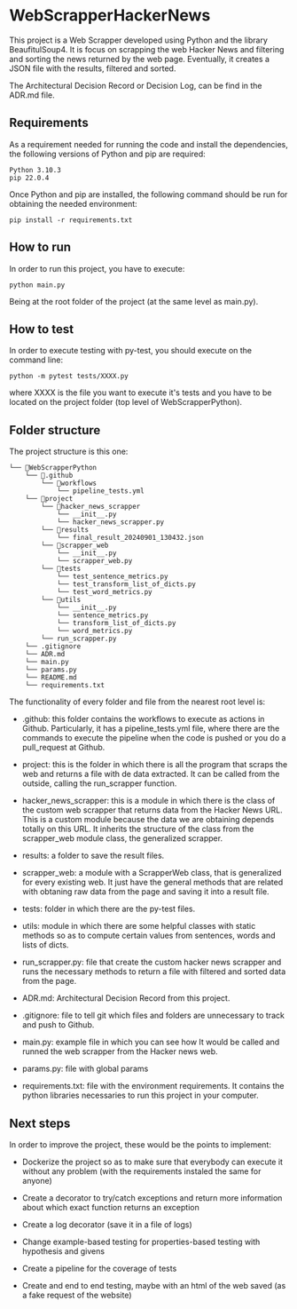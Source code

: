 # WebScrapperHackerNews

This project is a Web Scrapper developed using Python and the library BeaufitulSoup4.
It is focus on scrapping the web Hacker News and filtering and sorting the news returned by the web page. Eventually, it creates a JSON file with the results, filtered and sorted.

The Architectural Decision Record or Decision Log, can be find in the ADR.md file.


## Requirements

As a requirement needed for running the code and install the dependencies, the following versions of Python and pip are required:
```
Python 3.10.3
pip 22.0.4 
```


Once Python and pip are installed, the following command should be run for obtaining the needed environment:
```
pip install -r requirements.txt
```


## How to run

In order to run this project, you have to execute:

```
python main.py
```

Being at the root folder of the project (at the same level as main.py).


## How to test

In order to execute testing with py-test, you should execute on the command line:
```
python -m pytest tests/XXXX.py 
```
where XXXX is the file you want to execute it's tests and you have to be located on the project folder (top level of WebScrapperPython).



## Folder structure

The project structure is this one:

```
└── 📁WebScrapperPython
    └── 📁.github
        └── 📁workflows
            └── pipeline_tests.yml
    └── 📁project
        └── 📁hacker_news_scrapper
            └── __init__.py
            └── hacker_news_scrapper.py
        └── 📁results
            └── final_result_20240901_130432.json
        └── 📁scrapper_web
            └── __init__.py
            └── scrapper_web.py
        └── 📁tests
            └── test_sentence_metrics.py
            └── test_transform_list_of_dicts.py
            └── test_word_metrics.py
        └── 📁utils
            └── __init__.py
            └── sentence_metrics.py
            └── transform_list_of_dicts.py
            └── word_metrics.py
        └── run_scrapper.py
    └── .gitignore
    └── ADR.md
    └── main.py
    └── params.py
    └── README.md
    └── requirements.txt
```

The functionality of every folder and file from the nearest root level is:

* .github: this folder contains the workflows to execute as actions in Github. Particularly, it has a pipeline_tests.yml file, where there are the commands to execute the pipeline when the code is pushed or you do a pull_request at Github.

* project: this is the folder in which there is all the program that scraps the web and returns a file with de data extracted. It can be called from the outside, calling the run_scrapper function.

* hacker_news_scrapper: this is a module in which there is the class of the custom web scrapper that returns data from the Hacker News URL. This is a custom module because the data we are obtaining depends totally on this URL. It inherits the structure of the class from the scrapper_web module class, the generalized scrapper.

* results: a folder to save the result files.

* scrapper_web: a module with a ScrapperWeb class, that is generalized for every existing web. It just have the general methods that are related with obtaning raw data from the page and saving it into a result file.

* tests: folder in which there are the py-test files.

* utils: module in which there are some helpful classes with static methods so as to compute certain values from sentences, words and lists of dicts.

* run_scrapper.py: file that create the custom hacker news scrapper and runs the necessary methods to return a file with filtered and sorted data from the page.

* ADR.md: Architectural Decision Record from this project.

* .gitignore: file to tell git which files and folders are unnecessary to track and push to Github.

* main.py: example file in which you can see how It would be called and runned the web scrapper from the Hacker news web.

* params.py: file with global params

* requirements.txt: file with the environment requirements. It contains the python libraries necessaries to run this project in your computer.





## Next steps

In order to improve the project, these would be the points to implement:

* Dockerize the project so as to make sure that everybody can execute it without any problem (with the requirements instaled the same for anyone)

* Create a decorator to try/catch exceptions and return more information about which exact function returns an exception

* Create a log decorator (save it in a file of logs)

* Change example-based testing for properties-based testing with hypothesis and givens

* Create a pipeline for the coverage of tests

* Create and end to end testing, maybe with an html of the web saved (as a fake request of the website)

